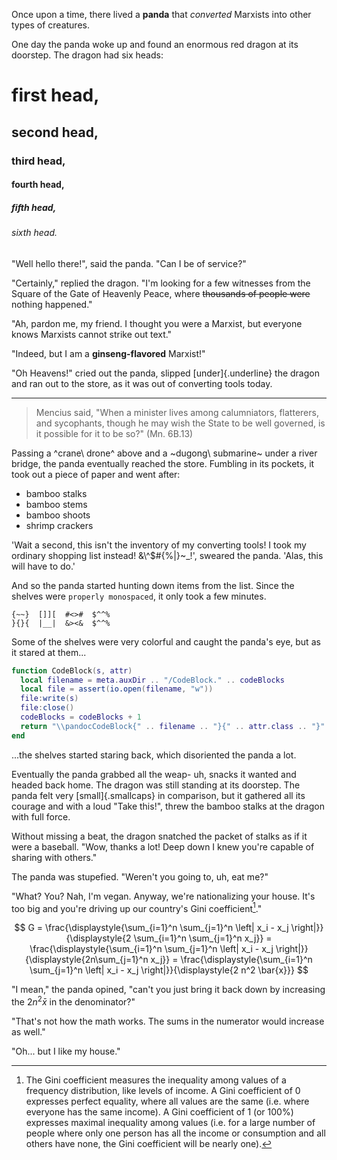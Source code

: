 Once upon a time, there lived a **panda** that *converted* Marxists into other types of creatures.

One day the panda woke up and found an enormous red dragon at its doorstep. The dragon had six heads:

# first head,

## second head,

### third head,

#### fourth head,

##### fifth head,

###### sixth head.

"Well hello there!", said the panda. "Can I be of service?"

"Certainly," replied the dragon. "I'm looking for a few witnesses from the Square of the Gate of Heavenly Peace, where ~~thousands of people were~~ nothing happened."

"Ah, pardon me, my friend. I thought you were a Marxist, but everyone knows Marxists cannot strike out text."

"Indeed, but I am a **ginseng-flavored** Marxist!"

"Oh Heavens!" cried out the panda, slipped [under]{.underline} the dragon and ran out to the store, as it was out of converting tools today.

---

> Mencius said, "When a minister lives among calumniators, flatterers, and sycophants, though he may wish the State to be well governed, is it possible for it to be so?" (Mn. 6B.13)

Passing a ^crane\ drone^ above and a ~dugong\ submarine~ under a river bridge, the panda eventually reached the store. Fumbling in its pockets, it took out a piece of paper and went after:

- bamboo stalks
- bamboo stems
- bamboo shoots
- shrimp crackers

'Wait a second, this isn't the inventory of my converting tools! I took my ordinary shopping list instead! &\\^$#{%|}~\_!', sweared the panda. 'Alas, this will have to do.'

And so the panda started hunting down items from the list. Since the shelves were `properly monospaced`, it only took a few minutes.

```
{~~}  []][  #<>#  $^^%
}{}{  |__|  &><&  $^^%
```

Some of the shelves were very colorful and caught the panda's eye, but as it stared at them...

```lua
function CodeBlock(s, attr)
  local filename = meta.auxDir .. "/CodeBlock." .. codeBlocks
  local file = assert(io.open(filename, "w"))
  file:write(s)
  file:close()
  codeBlocks = codeBlocks + 1
  return "\\pandocCodeBlock{" .. filename .. "}{" .. attr.class .. "}"
end
```

...the shelves started staring back, which disoriented the panda a lot.

Eventually the panda grabbed all the weap- uh, snacks it wanted and headed back home. The dragon was still standing at its doorstep. The panda felt very [small]{.smallcaps} in comparison, but it gathered all its courage and with a loud "Take this!", threw the bamboo stalks at the dragon with full force.

Without missing a beat, the dragon snatched the packet of stalks as if it were a baseball. "Wow, thanks a lot! Deep down I knew you're capable of sharing with others."

The panda was stupefied. "Weren't you going to, uh, eat me?"

"What? You? Nah, I'm vegan. Anyway, we're nationalizing your house. It's too big and you're driving up our country's Gini coefficient[^gini]."

[^gini]: The Gini coefficient measures the inequality among values of a frequency distribution, like levels of income. A Gini coefficient of 0 expresses perfect equality, where all values are the same (i.e. where everyone has the same income). A Gini coefficient of 1 (or 100%) expresses maximal inequality among values (i.e. for a large number of people where only one person has all the income or consumption and all others have none, the Gini coefficient will be nearly one).

$$
G = \frac{\displaystyle{\sum_{i=1}^n \sum_{j=1}^n \left| x_i - x_j \right|}}{\displaystyle{2 \sum_{i=1}^n \sum_{j=1}^n x_j}} = \frac{\displaystyle{\sum_{i=1}^n \sum_{j=1}^n \left| x_i - x_j \right|}}{\displaystyle{2n\sum_{j=1}^n x_j}} = \frac{\displaystyle{\sum_{i=1}^n \sum_{j=1}^n \left| x_i - x_j \right|}}{\displaystyle{2 n^2 \bar{x}}}
$$

"I mean," the panda opined, "can't you just bring it back down by increasing the $2 n^2 \bar{x}$ in the denominator?"

"That's not how the math works. The sums in the numerator would increase as well."

"Oh... but I like my house."
